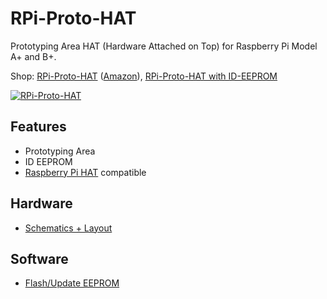 # RPi-Proto-HAT
Prototyping Area HAT (Hardware Attached on Top) for Raspberry Pi Model A+ and B+.

Shop: 
[RPi-Proto-HAT](http://www.watterott.com/en/RPi-Proto-HAT) ([Amazon](http://www.amazon.de/RPi-Proto-HAT/dp/B00NBKXQPW)), 
[RPi-Proto-HAT with ID-EEPROM](http://www.watterott.com/en/RPi-Proto-HAT-ID-EEPROM)

[![RPi-Proto-HAT](https://raw.github.com/watterott/RPi-Proto-HAT/master/img/rpi-proto-hat.jpg)](http://www.watterott.com/en/RPi-Proto-HAT)


## Features
* Prototyping Area
* ID EEPROM
* [Raspberry Pi HAT](https://github.com/raspberrypi/hats) compatible


## Hardware
* [Schematics + Layout](https://github.com/watterott/RPi-Proto-HAT/tree/master/pcb)


## Software
* [Flash/Update EEPROM](https://github.com/watterott/RPi-Proto-HAT/blob/master/docu/EEPROM.md)
